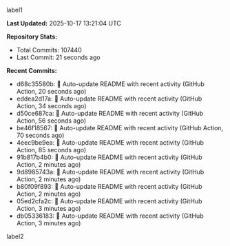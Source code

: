 
label1 
<!-- ACTIVITY_START -->
**Last Updated:** 2025-10-17 13:21:04 UTC

**Repository Stats:**
- Total Commits: 107440
- Last Commit: 21 seconds ago

**Recent Commits:**
- d68c35580b: 🤖 Auto-update README with recent activity (GitHub Action, 20 seconds ago)
- eddea2d17a: 🤖 Auto-update README with recent activity (GitHub Action, 34 seconds ago)
- d50ce687ca: 🤖 Auto-update README with recent activity (GitHub Action, 56 seconds ago)
- be46f18567: 🤖 Auto-update README with recent activity (GitHub Action, 70 seconds ago)
- 4eec9be9ea: 🤖 Auto-update README with recent activity (GitHub Action, 85 seconds ago)
- 91b817b4b0: 🤖 Auto-update README with recent activity (GitHub Action, 2 minutes ago)
- 9d8985743a: 🤖 Auto-update README with recent activity (GitHub Action, 2 minutes ago)
- b80f09f893: 🤖 Auto-update README with recent activity (GitHub Action, 2 minutes ago)
- 05ed2cfa2c: 🤖 Auto-update README with recent activity (GitHub Action, 3 minutes ago)
- db05336183: 🤖 Auto-update README with recent activity (GitHub Action, 3 minutes ago)
<!-- ACTIVITY_END -->

label2
